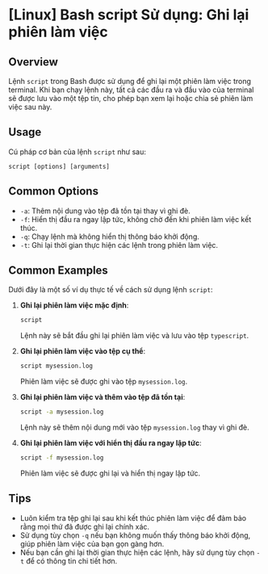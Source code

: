# [Linux] Bash script Sử dụng: Ghi lại phiên làm việc

## Overview
Lệnh `script` trong Bash được sử dụng để ghi lại một phiên làm việc trong terminal. Khi bạn chạy lệnh này, tất cả các đầu ra và đầu vào của terminal sẽ được lưu vào một tệp tin, cho phép bạn xem lại hoặc chia sẻ phiên làm việc sau này.

## Usage
Cú pháp cơ bản của lệnh `script` như sau:
```
script [options] [arguments]
```

## Common Options
- `-a`: Thêm nội dung vào tệp đã tồn tại thay vì ghi đè.
- `-f`: Hiển thị đầu ra ngay lập tức, không chờ đến khi phiên làm việc kết thúc.
- `-q`: Chạy lệnh mà không hiển thị thông báo khởi động.
- `-t`: Ghi lại thời gian thực hiện các lệnh trong phiên làm việc.

## Common Examples
Dưới đây là một số ví dụ thực tế về cách sử dụng lệnh `script`:

1. **Ghi lại phiên làm việc mặc định**:
   ```bash
   script
   ```
   Lệnh này sẽ bắt đầu ghi lại phiên làm việc và lưu vào tệp `typescript`.

2. **Ghi lại phiên làm việc vào tệp cụ thể**:
   ```bash
   script mysession.log
   ```
   Phiên làm việc sẽ được ghi vào tệp `mysession.log`.

3. **Ghi lại phiên làm việc và thêm vào tệp đã tồn tại**:
   ```bash
   script -a mysession.log
   ```
   Lệnh này sẽ thêm nội dung mới vào tệp `mysession.log` thay vì ghi đè.

4. **Ghi lại phiên làm việc với hiển thị đầu ra ngay lập tức**:
   ```bash
   script -f mysession.log
   ```
   Phiên làm việc sẽ được ghi lại và hiển thị ngay lập tức.

## Tips
- Luôn kiểm tra tệp ghi lại sau khi kết thúc phiên làm việc để đảm bảo rằng mọi thứ đã được ghi lại chính xác.
- Sử dụng tùy chọn `-q` nếu bạn không muốn thấy thông báo khởi động, giúp phiên làm việc của bạn gọn gàng hơn.
- Nếu bạn cần ghi lại thời gian thực hiện các lệnh, hãy sử dụng tùy chọn `-t` để có thông tin chi tiết hơn.